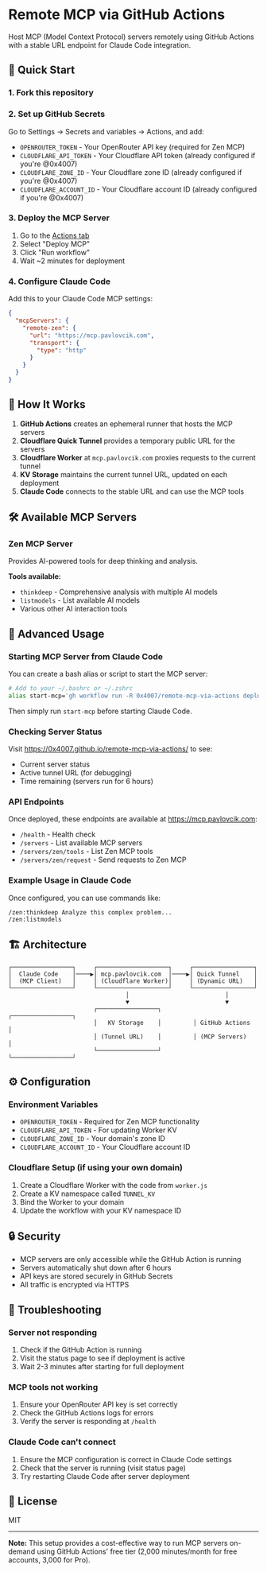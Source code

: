 # Remote MCP via GitHub Actions

Host MCP (Model Context Protocol) servers remotely using GitHub Actions with a stable URL endpoint for Claude Code integration.

## 🚀 Quick Start

### 1. Fork this repository

### 2. Set up GitHub Secrets
Go to Settings → Secrets and variables → Actions, and add:
- `OPENROUTER_TOKEN` - Your OpenRouter API key (required for Zen MCP)
- `CLOUDFLARE_API_TOKEN` - Your Cloudflare API token (already configured if you're @0x4007)
- `CLOUDFLARE_ZONE_ID` - Your Cloudflare zone ID (already configured if you're @0x4007)
- `CLOUDFLARE_ACCOUNT_ID` - Your Cloudflare account ID (already configured if you're @0x4007)

### 3. Deploy the MCP Server
1. Go to the [Actions tab](../../actions)
2. Select "Deploy MCP"
3. Click "Run workflow"
4. Wait ~2 minutes for deployment

### 4. Configure Claude Code

Add this to your Claude Code MCP settings:

```json
{
  "mcpServers": {
    "remote-zen": {
      "url": "https://mcp.pavlovcik.com",
      "transport": {
        "type": "http"
      }
    }
  }
}
```

## 📖 How It Works

1. **GitHub Actions** creates an ephemeral runner that hosts the MCP servers
2. **Cloudflare Quick Tunnel** provides a temporary public URL for the servers
3. **Cloudflare Worker** at `mcp.pavlovcik.com` proxies requests to the current tunnel
4. **KV Storage** maintains the current tunnel URL, updated on each deployment
5. **Claude Code** connects to the stable URL and can use the MCP tools

## 🛠️ Available MCP Servers

### Zen MCP Server
Provides AI-powered tools for deep thinking and analysis.

**Tools available:**
- `thinkdeep` - Comprehensive analysis with multiple AI models
- `listmodels` - List available AI models
- Various other AI interaction tools

## 🔧 Advanced Usage

### Starting MCP Server from Claude Code

You can create a bash alias or script to start the MCP server:

```bash
# Add to your ~/.bashrc or ~/.zshrc
alias start-mcp='gh workflow run -R 0x4007/remote-mcp-via-actions deploy-mcp.yml && echo "MCP server starting... Will be available at https://mcp.pavlovcik.com in ~2 minutes"'
```

Then simply run `start-mcp` before starting Claude Code.

### Checking Server Status

Visit https://0x4007.github.io/remote-mcp-via-actions/ to see:
- Current server status
- Active tunnel URL (for debugging)
- Time remaining (servers run for 6 hours)

### API Endpoints

Once deployed, these endpoints are available at https://mcp.pavlovcik.com:

- `/health` - Health check
- `/servers` - List available MCP servers
- `/servers/zen/tools` - List Zen MCP tools
- `/servers/zen/request` - Send requests to Zen MCP

### Example Usage in Claude Code

Once configured, you can use commands like:
```
/zen:thinkdeep Analyze this complex problem...
/zen:listmodels
```

## 🏗️ Architecture

```
┌─────────────────┐     ┌────────────────────┐     ┌─────────────────┐
│  Claude Code    │────▶│ mcp.pavlovcik.com  │────▶│ Quick Tunnel    │
│  (MCP Client)   │     │ (Cloudflare Worker)│     │ (Dynamic URL)   │
└─────────────────┘     └────────────────────┘     └─────────────────┘
                                 │                           │
                                 ▼                           ▼
                        ┌─────────────────┐         ┌─────────────────┐
                        │   KV Storage    │         │ GitHub Actions  │
                        │ (Tunnel URL)    │         │ (MCP Servers)   │
                        └─────────────────┘         └─────────────────┘
```

## ⚙️ Configuration

### Environment Variables
- `OPENROUTER_TOKEN` - Required for Zen MCP functionality
- `CLOUDFLARE_API_TOKEN` - For updating Worker KV
- `CLOUDFLARE_ZONE_ID` - Your domain's zone ID
- `CLOUDFLARE_ACCOUNT_ID` - Your Cloudflare account ID

### Cloudflare Setup (if using your own domain)
1. Create a Cloudflare Worker with the code from `worker.js`
2. Create a KV namespace called `TUNNEL_KV`
3. Bind the Worker to your domain
4. Update the workflow with your KV namespace ID

## 🔒 Security

- MCP servers are only accessible while the GitHub Action is running
- Servers automatically shut down after 6 hours
- API keys are stored securely in GitHub Secrets
- All traffic is encrypted via HTTPS

## 🐛 Troubleshooting

### Server not responding
1. Check if the GitHub Action is running
2. Visit the status page to see if deployment is active
3. Wait 2-3 minutes after starting for full deployment

### MCP tools not working
1. Ensure your OpenRouter API key is set correctly
2. Check the GitHub Actions logs for errors
3. Verify the server is responding at `/health`

### Claude Code can't connect
1. Ensure the MCP configuration is correct in Claude Code settings
2. Check that the server is running (visit status page)
3. Try restarting Claude Code after server deployment

## 📝 License

MIT

---

**Note:** This setup provides a cost-effective way to run MCP servers on-demand using GitHub Actions' free tier (2,000 minutes/month for free accounts, 3,000 for Pro).